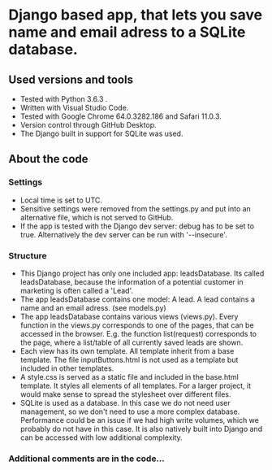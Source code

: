 # Django based app, that lets you save name and email adress to a SQLite database.

## Used versions and tools

* Tested with Python 3.6.3 .
* Written with Visual Studio Code.
* Tested with Google Chrome 64.0.3282.186 and Safari 11.0.3.
* Version control through GitHub Desktop.
* The Django built in support for SQLite was used.

## About the code

### Settings

* Local time is set to UTC.
* Sensitive settings were removed from the settings.py and put into an alternative file, which is not served to GitHub.
* If the app is tested with the Django dev server: debug has to be set to true. Alternatively the dev server can be run with '--insecure'.

### Structure

* This Django project has only one included app: leadsDatabase. Its called leadsDatabase, because the information of a potential customer in marketing is often called a 'Lead'.
* The app leadsDatabase contains one model: A lead. A lead contains a name and an email adress. (see models.py)
* The app leadsDatabase contains various views (views.py). Every function in the views.py corresponds to one of the pages, that can be accessed in the browser. E.g. the function list(request) corresponds to the page, where a list/table of all currently saved leads are shown.
* Each view has its own template. All template inherit from a base template. The file inputButtons.html is not used as a template but included in other templates.
* A style.css is served as a static file and included in the base.html template. It styles all elements of all templates. For a larger project, it would make sense to spread the stylesheet over different files.
* SQLite is used as a database. In this case we do not need user management, so we don't need to use a more complex database. Performance could be an issue if we had high write volumes, which we probably do not have in this case. It is also natively built into Django and can be accessed with low additional complexity.

### Additional comments are in the code...

